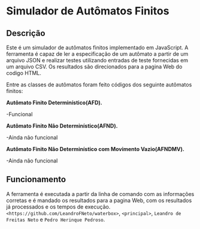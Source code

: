 # Simulador de Autômatos Finitos

## Descrição

Este é um simulador de autômatos finitos implementado em JavaScript. A ferramenta é capaz de ler a especificação de um autômato a partir de um arquivo JSON e realizar testes utilizando entradas de teste fornecidas em um arquivo CSV. Os resultados são direcionados para a pagina Web do codigo HTML.

Entre as classes de autômatos foram feito códigos dos seguinte autômatos finitos:

**Autômato Finito Determinístico(AFD).**
  
-Funcional

**Autômato Finito Não Determinístico(AFND).**

-Ainda não funcional

**Autômato Finito Não Determinístico com Movimento Vazio(AFNDMV).**

-Ainda não funcional


## Funcionamento

A ferramenta é executada a partir da linha de comando com as informações corretas e é mandado os resultados para a pagina Web, com os resultados já processados e os tempos de execução.
`<https://github.com/LeandroFNeto/waterbox>`, `<principal>`, `Leandro de Freitas Neto` e `Pedro Herinque Pedroso`.



